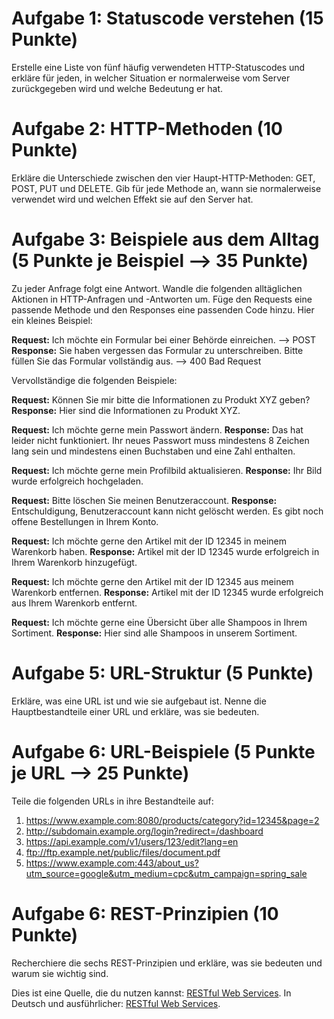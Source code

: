 # Aufgabe 1: Statuscode verstehen (15 Punkte)

Erstelle eine Liste von fünf häufig verwendeten HTTP-Statuscodes und erkläre für jeden, in welcher Situation er normalerweise vom Server zurückgegeben wird und welche Bedeutung er hat.

# Aufgabe 2: HTTP-Methoden (10 Punkte)

Erkläre die Unterschiede zwischen den vier Haupt-HTTP-Methoden: GET, POST, PUT und DELETE. Gib für jede Methode an, wann sie normalerweise verwendet wird und welchen Effekt sie auf den Server hat.

# Aufgabe 3: Beispiele aus dem Alltag (5 Punkte je Beispiel --> 35 Punkte)

Zu jeder Anfrage folgt eine Antwort. Wandle die folgenden alltäglichen Aktionen in HTTP-Anfragen und -Antworten um. Füge den Requests eine passende Methode und den Responses eine passenden Code hinzu. Hier ein kleines Beispiel:

**Request:** Ich möchte ein Formular bei einer Behörde einreichen. --> POST
**Response:** Sie haben vergessen das Formular zu unterschreiben. Bitte füllen Sie das Formular vollständig aus. --> 400 Bad Request

Vervollständige die folgenden Beispiele:

**Request:** Können Sie mir bitte die Informationen zu Produkt XYZ geben?
**Response:** Hier sind die Informationen zu Produkt XYZ.

**Request:** Ich möchte gerne mein Passwort ändern.
**Response:** Das hat leider nicht funktioniert. Ihr neues Passwort muss mindestens 8 Zeichen lang sein und mindestens einen Buchstaben und eine Zahl enthalten.

**Request:** Ich möchte gerne mein Profilbild aktualisieren.
**Response:** Ihr Bild wurde erfolgreich hochgeladen.

**Request:** Bitte löschen Sie meinen Benutzeraccount.
**Response:** Entschuldigung, Benutzeraccount kann nicht gelöscht werden. Es gibt noch offene Bestellungen in Ihrem Konto.

**Request:** Ich möchte gerne den Artikel mit der ID 12345 in meinem Warenkorb haben.
**Response:** Artikel mit der ID 12345 wurde erfolgreich in Ihrem Warenkorb hinzugefügt.

**Request:** Ich möchte gerne den Artikel mit der ID 12345 aus meinem Warenkorb entfernen.
**Response:** Artikel mit der ID 12345 wurde erfolgreich aus Ihrem Warenkorb entfernt.

**Request:** Ich möchte gerne eine Übersicht über alle Shampoos in Ihrem Sortiment.
**Response:** Hier sind alle Shampoos in unserem Sortiment.

# Aufgabe 5: URL-Struktur (5 Punkte)

Erkläre, was eine URL ist und wie sie aufgebaut ist. Nenne die Hauptbestandteile einer URL und erkläre, was sie bedeuten.

# Aufgabe 6: URL-Beispiele (5 Punkte je URL --> 25 Punkte)

Teile die folgenden URLs in ihre Bestandteile auf:

1. https://www.example.com:8080/products/category?id=12345&page=2
2. http://subdomain.example.org/login?redirect=/dashboard
3. https://api.example.com/v1/users/123/edit?lang=en
4. ftp://ftp.example.net/public/files/document.pdf
5. https://www.example.com:443/about_us?utm_source=google&utm_medium=cpc&utm_campaign=spring_sale

# Aufgabe 6: REST-Prinzipien (10 Punkte)

Recherchiere die sechs REST-Prinzipien und erkläre, was sie bedeuten und warum sie wichtig sind.

Dies ist eine Quelle, die du nutzen kannst: [RESTful Web Services](https://restfulapi.net/rest-architectural-constraints/). In Deutsch und ausführlicher: [RESTful Web Services](https://it-talents.de/it-wissen/rest-representational-state-transfer/).
